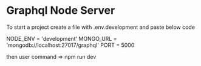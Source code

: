 # Graphql Node Server

To start a project create a file with .env.development and paste below code


NODE_ENV = 'development'
MONGO_URL = 'mongodb://localhost:27017/graphql'
PORT = 5000

then user command  => npm run dev 

